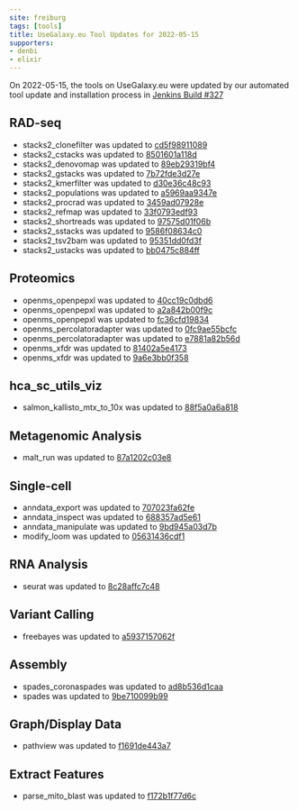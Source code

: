 ```yaml
---
site: freiburg
tags: [tools]
title: UseGalaxy.eu Tool Updates for 2022-05-15
supporters:
- denbi
- elixir
---
```


On 2022-05-15, the tools on UseGalaxy.eu were updated by our automated tool update and installation process in [Jenkins Build #327](https://build.galaxyproject.eu/job/usegalaxy-eu/job/install-tools/#327/)


## RAD-seq

- stacks2_clonefilter was updated to [cd5f98911089](https://toolshed.g2.bx.psu.edu/view/iuc/stacks2_clonefilter/cd5f98911089)
- stacks2_cstacks was updated to [8501601a118d](https://toolshed.g2.bx.psu.edu/view/iuc/stacks2_cstacks/8501601a118d)
- stacks2_denovomap was updated to [89eb29319bf4](https://toolshed.g2.bx.psu.edu/view/iuc/stacks2_denovomap/89eb29319bf4)
- stacks2_gstacks was updated to [7b72fde3d27e](https://toolshed.g2.bx.psu.edu/view/iuc/stacks2_gstacks/7b72fde3d27e)
- stacks2_kmerfilter was updated to [d30e36c48c93](https://toolshed.g2.bx.psu.edu/view/iuc/stacks2_kmerfilter/d30e36c48c93)
- stacks2_populations was updated to [a5969aa9347e](https://toolshed.g2.bx.psu.edu/view/iuc/stacks2_populations/a5969aa9347e)
- stacks2_procrad was updated to [3459ad07928e](https://toolshed.g2.bx.psu.edu/view/iuc/stacks2_procrad/3459ad07928e)
- stacks2_refmap was updated to [33f0793edf93](https://toolshed.g2.bx.psu.edu/view/iuc/stacks2_refmap/33f0793edf93)
- stacks2_shortreads was updated to [97575d01f06b](https://toolshed.g2.bx.psu.edu/view/iuc/stacks2_shortreads/97575d01f06b)
- stacks2_sstacks was updated to [9586f08634c0](https://toolshed.g2.bx.psu.edu/view/iuc/stacks2_sstacks/9586f08634c0)
- stacks2_tsv2bam was updated to [95351dd0fd3f](https://toolshed.g2.bx.psu.edu/view/iuc/stacks2_tsv2bam/95351dd0fd3f)
- stacks2_ustacks was updated to [bb0475c884ff](https://toolshed.g2.bx.psu.edu/view/iuc/stacks2_ustacks/bb0475c884ff)

## Proteomics

- openms_openpepxl was updated to [40cc19c0dbd6](https://toolshed.g2.bx.psu.edu/view/galaxyp/openms_openpepxl/40cc19c0dbd6)
- openms_openpepxl was updated to [a2a842b00f9c](https://toolshed.g2.bx.psu.edu/view/galaxyp/openms_openpepxl/a2a842b00f9c)
- openms_openpepxl was updated to [fc36cfd19834](https://toolshed.g2.bx.psu.edu/view/galaxyp/openms_openpepxl/fc36cfd19834)
- openms_percolatoradapter was updated to [0fc9ae55bcfc](https://toolshed.g2.bx.psu.edu/view/galaxyp/openms_percolatoradapter/0fc9ae55bcfc)
- openms_percolatoradapter was updated to [e7881a82b56d](https://toolshed.g2.bx.psu.edu/view/galaxyp/openms_percolatoradapter/e7881a82b56d)
- openms_xfdr was updated to [81402a5e4173](https://toolshed.g2.bx.psu.edu/view/galaxyp/openms_xfdr/81402a5e4173)
- openms_xfdr was updated to [9a6e3bb0f358](https://toolshed.g2.bx.psu.edu/view/galaxyp/openms_xfdr/9a6e3bb0f358)

## hca_sc_utils_viz

- salmon_kallisto_mtx_to_10x was updated to [88f5a0a6a818](https://toolshed.g2.bx.psu.edu/view/ebi-gxa/salmon_kallisto_mtx_to_10x/88f5a0a6a818)

## Metagenomic Analysis

- malt_run was updated to [87a1202c03e8](https://toolshed.g2.bx.psu.edu/view/iuc/malt_run/87a1202c03e8)

## Single-cell

- anndata_export was updated to [707023fa62fe](https://toolshed.g2.bx.psu.edu/view/iuc/anndata_export/707023fa62fe)
- anndata_inspect was updated to [688357ad5e61](https://toolshed.g2.bx.psu.edu/view/iuc/anndata_inspect/688357ad5e61)
- anndata_manipulate was updated to [9bd945a03d7b](https://toolshed.g2.bx.psu.edu/view/iuc/anndata_manipulate/9bd945a03d7b)
- modify_loom was updated to [05631436cdf1](https://toolshed.g2.bx.psu.edu/view/iuc/modify_loom/05631436cdf1)

## RNA Analysis

- seurat was updated to [8c28affc7c48](https://toolshed.g2.bx.psu.edu/view/iuc/seurat/8c28affc7c48)

## Variant Calling

- freebayes was updated to [a5937157062f](https://toolshed.g2.bx.psu.edu/view/devteam/freebayes/a5937157062f)

## Assembly

- spades_coronaspades was updated to [ad8b536d1caa](https://toolshed.g2.bx.psu.edu/view/iuc/spades_coronaspades/ad8b536d1caa)
- spades was updated to [9be710099b99](https://toolshed.g2.bx.psu.edu/view/nml/spades/9be710099b99)

## Graph/Display Data

- pathview was updated to [f1691de443a7](https://toolshed.g2.bx.psu.edu/view/iuc/pathview/f1691de443a7)

## Extract Features

- parse_mito_blast was updated to [f172b1f77d6c](https://toolshed.g2.bx.psu.edu/view/iuc/parse_mito_blast/f172b1f77d6c)

